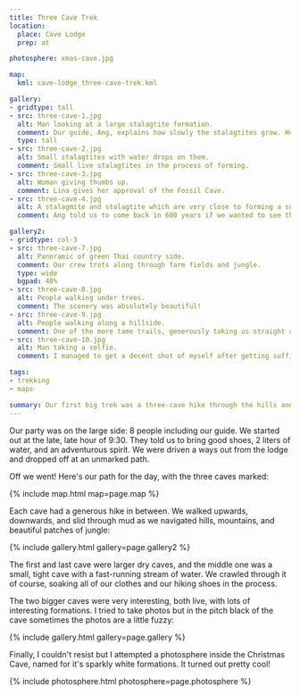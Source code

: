 ```yaml
---
title: Three Cave Trek
location:
  place: Cave Lodge
  prep: at

photosphere: xmas-cave.jpg

map:
  kml: cave-lodge_three-cave-trek.kml

gallery:
- gridtype: tall
- src: three-cave-1.jpg
  alt: Man looking at a large stalagtite formation.
  comment: Our guide, Ang, explains how slowly the stalagtites grow. He said this particular cave was about one centimeter per year.
  type: tall
- src: three-cave-2.jpg
  alt: Small stalagtites with water drops on them.
  comment: Small live stalagtites in the process of forming.
- src: three-cave-3.jpg
  alt: Woman giving thumbs up.
  comment: Lina gives her approval of the Fossil Cave.
- src: three-cave-4.jpg
  alt: A stalagmite and stalagtite which are very close to forming a solid column.
  comment: Ang told us to come back in 600 years if we wanted to see the column fully formed.

gallery2:
- gridtype: col-3
- src: three-cave-7.jpg
  alt: Panoramic of green Thai country side.
  comment: Our crew trots along through farm fields and jungle.
  type: wide
  bgpad: 40%
- src: three-cave-8.jpg
  alt: People walking under trees.
  comment: The scenery was absolutely beautiful!
- src: three-cave-9.jpg
  alt: People walking along a hillside.
  comment: One of the more tame trails, generously taking us straight across instead of straight up or down.
- src: three-cave-10.jpg
  alt: Man taking a selfie.
  comment: I managed to get a decent shot of myself after getting sufficiently sweaty.

tags:
- trekking
- maps

summary: Our first big trek was a three-cave hike through the hills and mountains, with some jungle and swimming in between.
---
```


Our party was on the large side: 8 people including our guide. We started out at the late, late hour of 9:30. They told us to bring good shoes, 2 liters of water, and an adventurous spirit. We were driven a ways out from the lodge and dropped off at an unmarked path.

Off we went! Here's our path for the day, with the three caves marked:

{% include map.html map=page.map %}

Each cave had a generous hike in between. We walked upwards, downwards, and slid through mud as we navigated hills, mountains, and beautiful patches of jungle:

{% include gallery.html gallery=page.gallery2 %}

The first and last cave were larger dry caves, and the middle one was a small, tight cave with a fast-running stream of water. We crawled through it of course, soaking all of our clothes and our hiking shoes in the process.

The two bigger caves were very interesting, both live, with lots of interesting formations. I tried to take photos but in the pitch black of the cave sometimes the photos are a little fuzzy:

{% include gallery.html gallery=page.gallery %}

Finally, I couldn't resist but I attempted a photosphere inside the Christmas Cave, named for it's sparkly white formations. It turned out pretty cool!

{% include photosphere.html photosphere=page.photosphere %}
